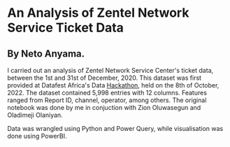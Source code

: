 # An Analysis of Zentel Network Service Ticket Data
## By Neto Anyama.
I carried out an analysis of Zentel Network Service Center's ticket data, between the 1st and 31st of December, 2020. This dataset was first provided at Datafest Africa's Data [Hackathon](https://github.com/PauloDaguvnor/DataFest-Datathon-Materials/blob/main/Zentel%20Network%20Service%20Ticket%20Data.xlsx), held on the 8th of October, 2022. The dataset contained 5,998 entries with 12 columns. Features ranged from Report ID, channel, operator, among others. The original notebook was done by me in conjuction with Zion Oluwasegun and Oladimeji Olaniyan.

Data was wrangled using Python and Power Query, while visualisation was done using PowerBI.
